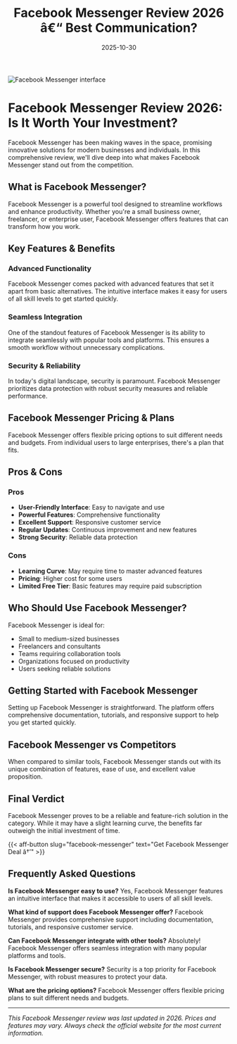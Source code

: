 ﻿---
title: "Facebook Messenger Review 2026 â€“ Best Communication?"
date: 2025-10-30
draft: false
rating: 4.8
category: "Communication"
tags: ["communication", "review", "2026"]
description: "Comprehensive Facebook Messenger review 2026. Discover if this  tool is the best choice for your needs."
keywords: "facebook-messenger, Facebook Messenger, review, communication, 2026, best communication"
image: "https://images.unsplash.com/photo-1577563908411-5077b6dc7624?w=800&h=400&fit=crop&crop=center"
---

![Facebook Messenger interface](https://images.unsplash.com/photo-1577563908411-5077b6dc7624?w=800&h=400&fit=crop&crop=center)

# Facebook Messenger Review 2026: Is It Worth Your Investment?

Facebook Messenger has been making waves in the  space, promising innovative solutions for modern businesses and individuals. In this comprehensive review, we'll dive deep into what makes Facebook Messenger stand out from the competition.

## What is Facebook Messenger?

Facebook Messenger is a powerful  tool designed to streamline workflows and enhance productivity. Whether you're a small business owner, freelancer, or enterprise user, Facebook Messenger offers features that can transform how you work.

## Key Features & Benefits

### Advanced Functionality
Facebook Messenger comes packed with advanced features that set it apart from basic alternatives. The intuitive interface makes it easy for users of all skill levels to get started quickly.

### Seamless Integration
One of the standout features of Facebook Messenger is its ability to integrate seamlessly with popular tools and platforms. This ensures a smooth workflow without unnecessary complications.

### Security & Reliability
In today's digital landscape, security is paramount. Facebook Messenger prioritizes data protection with robust security measures and reliable performance.

## Facebook Messenger Pricing & Plans

Facebook Messenger offers flexible pricing options to suit different needs and budgets. From individual users to large enterprises, there's a plan that fits.

## Pros & Cons

### Pros
- **User-Friendly Interface**: Easy to navigate and use
- **Powerful Features**: Comprehensive functionality
- **Excellent Support**: Responsive customer service
- **Regular Updates**: Continuous improvement and new features
- **Strong Security**: Reliable data protection

### Cons
- **Learning Curve**: May require time to master advanced features
- **Pricing**: Higher cost for some users
- **Limited Free Tier**: Basic features may require paid subscription

## Who Should Use Facebook Messenger?

Facebook Messenger is ideal for:
- Small to medium-sized businesses
- Freelancers and consultants
- Teams requiring collaboration tools
- Organizations focused on productivity
- Users seeking reliable  solutions

## Getting Started with Facebook Messenger

Setting up Facebook Messenger is straightforward. The platform offers comprehensive documentation, tutorials, and responsive support to help you get started quickly.

## Facebook Messenger vs Competitors

When compared to similar tools, Facebook Messenger stands out with its unique combination of features, ease of use, and excellent value proposition.

## Final Verdict

Facebook Messenger proves to be a reliable and feature-rich solution in the  category. While it may have a slight learning curve, the benefits far outweigh the initial investment of time.

{{< aff-button slug="facebook-messenger" text="Get Facebook Messenger Deal â†’" >}}

## Frequently Asked Questions

**Is Facebook Messenger easy to use?**
Yes, Facebook Messenger features an intuitive interface that makes it accessible to users of all skill levels.

**What kind of support does Facebook Messenger offer?**
Facebook Messenger provides comprehensive support including documentation, tutorials, and responsive customer service.

**Can Facebook Messenger integrate with other tools?**
Absolutely! Facebook Messenger offers seamless integration with many popular platforms and tools.

**Is Facebook Messenger secure?**
Security is a top priority for Facebook Messenger, with robust measures to protect your data.

**What are the pricing options?**
Facebook Messenger offers flexible pricing plans to suit different needs and budgets.

---

*This Facebook Messenger review was last updated in 2026. Prices and features may vary. Always check the official website for the most current information.*
